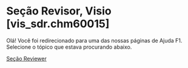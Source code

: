 
# Seção Revisor, Visio [vis_sdr.chm60015]

Olá! Você foi redirecionado para uma das nossas páginas de Ajuda F1. Selecione o tópico que estava procurando abaixo.

[Seção Reviewer](http://msdn.microsoft.com/library/70b00dd9-78d6-eb0f-b5c1-686eb397cf4b%28Office.15%29.aspx)
